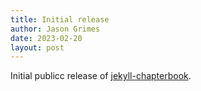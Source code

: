 ```yaml
---
title: Initial release
author: Jason Grimes
date: 2023-02-20
layout: post
---
```


Initial publicc release of [jekyll-chapterbook](https://github.com/jasongrimes/jekyll-chapterbook).
